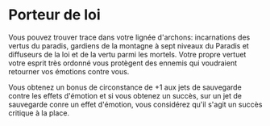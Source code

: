 # Porteur de loi

<p>Vous pouvez trouver trace dans votre lignée d'archons: incarnations des vertus du paradis, gardiens de la montagne à sept niveaux  du Paradis et diffuseurs de la loi et de la vertu parmi les mortels. Votre propre vertuet votre esprit très ordonné vous protègent des ennemis qui voudraient retourner vos émotions contre vous.</p>
<p>Vous obtenez un bonus de circonstance de +1 aux jets de sauvegarde contre les effets d'émotion et si vous obtenez un succès, sur un jet de sauvegarde conre un effet d'émotion, vous considérez qu'il s'agit un succès critique à la place.</p>